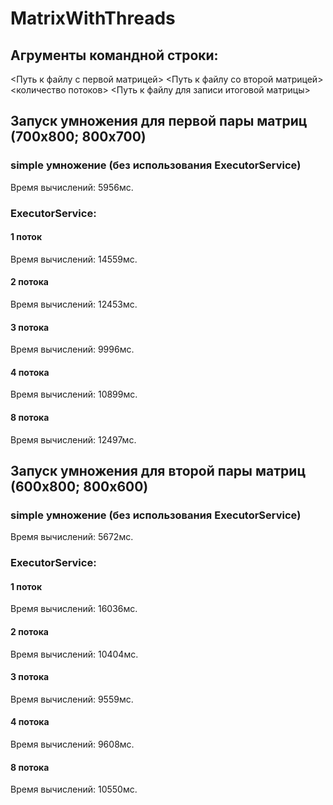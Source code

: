 # MatrixWithThreads
## Агрументы командной строки:
<Путь к файлу с первой матрицей> <Путь к файлу со второй матрицей> <количество потоков> <Путь к файлу для записи итоговой матрицы>
## Запуск умножения для первой пары матриц (700x800; 800x700)
### simple умножение (без использования ExecutorService) 
Время вычислений: 5956мс.
### ExecutorService:
#### 1 поток 
Время вычислений: 14559мс.
#### 2 потока 
Время вычислений: 12453мс.
#### 3 потока 
Время вычислений: 9996мс.
#### 4 потока 
Время вычислений: 10899мс.
#### 8 потока 
Время вычислений: 12497мс.
## Запуск умножения для второй пары матриц (600x800; 800x600)
### simple умножение (без использования ExecutorService) 
Время вычислений: 5672мс.
### ExecutorService:
#### 1 поток 
Время вычислений: 16036мс.
#### 2 потока 
Время вычислений: 10404мс.
#### 3 потока 
Время вычислений: 9559мс.
#### 4 потока 
Время вычислений: 9608мс.
#### 8 потока 
Время вычислений: 10550мс.
